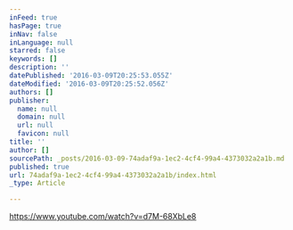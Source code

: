 ```yaml
---
inFeed: true
hasPage: true
inNav: false
inLanguage: null
starred: false
keywords: []
description: ''
datePublished: '2016-03-09T20:25:53.055Z'
dateModified: '2016-03-09T20:25:52.056Z'
authors: []
publisher:
  name: null
  domain: null
  url: null
  favicon: null
title: ''
author: []
sourcePath: _posts/2016-03-09-74adaf9a-1ec2-4cf4-99a4-4373032a2a1b.md
published: true
url: 74adaf9a-1ec2-4cf4-99a4-4373032a2a1b/index.html
_type: Article

---
```

https://www.youtube.com/watch?v=d7M-68XbLe8